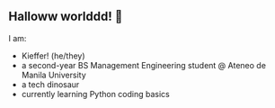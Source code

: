 ## Halloww worlddd! 👋
I am: 
- Kieffer! (he/they)
- a second-year BS Management Engineering student @ Ateneo de Manila University
- a tech dinosaur
- currently learning Python coding basics

<!--
**finderskieffers/finderskieffers** is a ✨ _special_ ✨ repository because its `README.md` (this file) appears on your GitHub profile.

Here are some ideas to get you started:

- 🔭 I’m currently working on ...
- 🌱 I’m currently learning ...
- 👯 I’m looking to collaborate on ...
- 🤔 I’m looking for help with ...
- 💬 Ask me about ...
- 📫 How to reach me: ...
- 😄 Pronouns: ...
- ⚡ Fun fact: ...
-->
